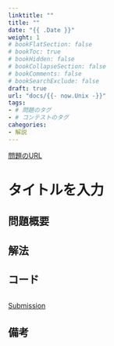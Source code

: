 ```yaml
---
linktitle: ""
title: ""
date: "{{ .Date }}"
weight: 1
# bookFlatSection: false
# bookToc: true
# bookHidden: false
# bookCollapseSection: false
# bookComments: false
# bookSearchExclude: false
draft: true
url: "docs/{{- now.Unix -}}"
tags:
- # 問題のタグ
- # コンテストのタグ
cahegories:
- 解説
---
```


[問題のURL]()

# タイトルを入力

## 問題概要

## 解法

## コード

```cpp

```
[Submission]()
## 備考